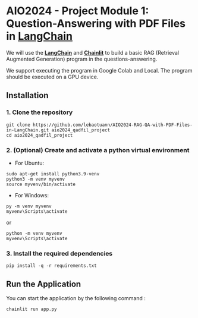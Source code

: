 # AIO2024 - Project Module 1: Question-Answering with PDF Files in [LangChain](https://deepsense.ai/langchain-announces-partnership-with-deepsense-ai/)

We will use the [**LangChain**](https://deepsense.ai/langchain-announces-partnership-with-deepsense-ai/) and [**Chainlit**](https://docs.chainlit.io/get-started/overview) to build a basic RAG (Retrieval Augmented Generation) program in the questions-answering.

We support executing the program in Google Colab and Local.
The program should be executed on a GPU device.

## Installation
### 1. Clone the repository
```commandline
git clone https://github.com/lebaotuann/AIO2024-RAG-QA-with-PDF-Files-in-LangChain.git aio2024_qadfil_project
cd aio2024_qadfil_project
```

### 2. (Optional) Create and activate a python virtual environment
- For Ubuntu:
```commandline
sudo apt-get install python3.9-venv
python3 -m venv myvenv
source myvenv/bin/activate
```
- For Windows:
```commandline
py -m venv myvenv
myvenv\Scripts\activate
```
or
```commandline
python -m venv myvenv
myvenv\Scripts\activate
```

### 3. Install the required dependencies

```commandline
pip install -q -r requirements.txt 
```

## Run the Application
You can start the application by the following command :
```shell
chainlit run app.py
```
